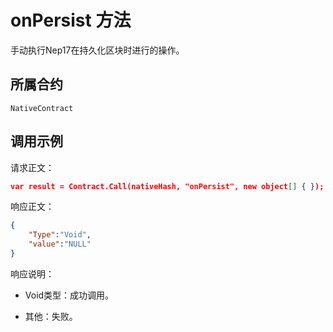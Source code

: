 # onPersist 方法

手动执行Nep17在持久化区块时进行的操作。

## 所属合约

	NativeContract

## 调用示例

请求正文：

```json
var result = Contract.Call(nativeHash, "onPersist", new object[] { });
```

响应正文：

```json
{
	"Type":"Void",
	"value":"NULL"
}
```

响应说明：

- Void类型：成功调用。

- 其他：失败。
